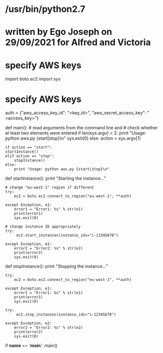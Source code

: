 # /usr/bin/python2.7
# written by Ego Joseph  on 29/09/2021 for Alfred and Victoria
# specify AWS keys

import boto.ec2
import sys

# specify AWS keys
auth = {"aws_access_key_id": "<key_id>", "aws_secret_access_key": "<access_key>"}

def main():
    # read arguments from the command line and 
    # check whether at least two elements were entered
    if len(sys.argv) < 2:
	print "Usage: python aws.py {start|stop}\n"
	sys.exit(0)
    else:
	action = sys.argv[1] 

    if action == "start":
	startInstance()
    elif action == "stop":
    	stopInstance()
    else:
    	print "Usage: python aws.py {start|stop}\n"

def startInstance():
    print "Starting the instance..."

    # change "eu-west-1" region if different
    try:
        ec2 = boto.ec2.connect_to_region("eu-west-1", **auth)

    except Exception, e1:
        error1 = "Error1: %s" % str(e1)
        print(error1)
        sys.exit(0)

    # change instance ID appropriately  
    try:
         ec2.start_instances(instance_ids="i-12345678")

    except Exception, e2:
        error2 = "Error2: %s" % str(e2)
        print(error2)
        sys.exit(0)

def stopInstance():
    print "Stopping the instance..."

    try:
        ec2 = boto.ec2.connect_to_region("eu-west-1", **auth)

    except Exception, e1:
        error1 = "Error1: %s" % str(e1)
        print(error1)
        sys.exit(0)

    try:
         ec2.stop_instances(instance_ids="i-12345678")

    except Exception, e2:
        error2 = "Error2: %s" % str(e2)
        print(error2)
        sys.exit(0)

if __name__ == '__main__':
    main()

